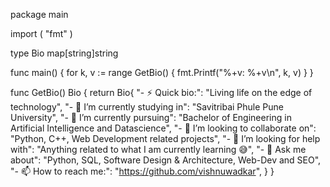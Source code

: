 package main

import (
	"fmt"
)

type Bio map[string]string

func main() {
	for k, v := range GetBio() {
		fmt.Printf("%+v: %+v\n", k, v)
	}
}

func GetBio() Bio {
	return Bio{
		"- ⚡ Quick bio:":                    "Living life on the edge of technology",
		"- 🔭 I’m currently studying in":      "Savitribai Phule Pune University",
		"- 🌱 I’m currently pursuing":        "Bachelor of Engineering in Artificial Intelligence and Datascience",
		"- 👯 I’m looking to collaborate on": "Python, C++, Web Development related projects",
		"- 🤔 I’m looking for help with":     "Anything related to what I am currently learning 😅",
		"- 💬 Ask me about":                  "Python, SQL, Software Design & Architecture, Web-Dev and SEO",
		"- 📫 How to reach me:":              "https://github.com/vishnuwadkar",
	}
}
